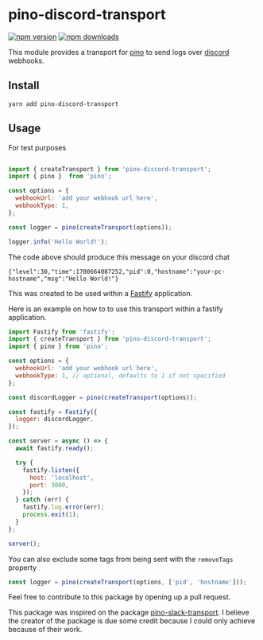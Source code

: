 # pino-discord-transport

[![npm version](https://img.shields.io/npm/v/pino-discord-transport)](https://www.npmjs.com/package/pino-discord-transport)
[![npm downloads](https://img.shields.io/npm/dm/pino-discord-transport.svg)](https://www.npmjs.com/package/pino-discord-transport)

This module provides a transport for [pino](https://github.com/pinojs/pino) to send logs over [discord](discord.com) webhooks.

## Install

```shell
yarn add pino-discord-transport
```

## Usage

For test purposes

```js

import { createTransport } from 'pino-discord-transport';
import { pino }  from 'pino';

const options = {
  webhookUrl: 'add your webhook url here',
  webhookType: 1,
};

const logger = pino(createTransport(options));

logger.info('Hello World!');

```

The code above should produce this message on your discord chat

```shell
{"level":30,"time":1700664087252,"pid":0,"hostname":"your-pc-hostname","msg":"Hello World!"}
```

This was created to be used within a [Fastify](https://github.com/fastify/fastify) application.

Here is an example on how to to use this transport within a fastify application.

```js
import Fastify from 'fastify';
import { createTransport } from 'pino-discord-transport';
import { pino } from 'pino';

const options = {
  webhookUrl: 'add your webhook url here', 
  webhookType: 1, // optional, defaults to 1 if not specified
};

const discordLogger = pino(createTransport(options));

const fastify = Fastify({
  logger: discordLogger,
});

const server = async () => {
  await fastify.ready();

  try {
    fastify.listen({
      host: 'localhost',
      port: 3000,
    });
  } catch (err) {
    fastify.log.error(err);
    process.exit(1);
  }
};

server();
```

You can also exclude some tags from being sent with the `removeTags` property

```js
const logger = pino(createTransport(options, ['pid', 'hostname']));
```

Feel free to contribute to this package by opening up a pull request.

This package was inspired on the package [pino-slack-transport](https://github.com/ChrisLahaye/pino-slack-transport). I believe the creator of the package is due some credit because I could only achieve because of their work.
